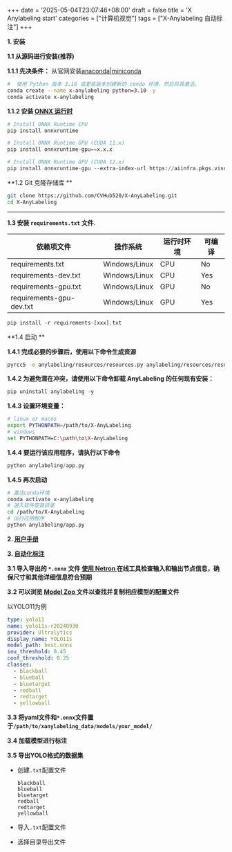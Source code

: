 +++
date = '2025-05-04T23:07:46+08:00'
draft = false
title = 'X Anylabeling start'
categories = ["计算机视觉"]
tags = ["X-Anylabeling 自动标注"]
+++

**1. 安装**

**1.1 从源码进行安装(推荐)**

**1.1.1 先决条件：** 从官网安装[anaconda|miniconda](https://www.anaconda.com/download) 

~~~bash
#  使用 Python 版本 3.10 或更高版本创建新的 conda 环境，然后将其激活。
conda create --name x-anylabeling python=3.10 -y
conda activate x-anylabeling
~~~

**1.1.2 安装  [ONNX 运行时](https://onnxruntime.ai/)**

~~~python
# Install ONNX Runtime CPU
pip install onnxruntime

# Install ONNX Runtime GPU (CUDA 11.x)
pip install onnxruntime-gpu==x.x.x

# Install ONNX Runtime GPU (CUDA 12.x)
pip install onnxruntime-gpu --extra-index-url https://aiinfra.pkgs.visualstudio.com/PublicPackages/_packaging/onnxruntime-cuda-12/pypi/simple/
~~~

**1.2 Git 克隆存储库 **

~~~bash
git clone https://github.com/CVHub520/X-AnyLabeling.git
cd X-AnyLabeling
~~~

****

**1.3  安装 `requirements.txt` 文件**.

| 依赖项文件   |操作系统 |	运行时环境 	|	可编译 	|
| ----------- | ----------- |----------- | ----------- |
| requirements.txt  | Windows/Linux|  CPU	| No |
| requirements-dev.txt   |Windows/Linux       |		CPU	| Yes|
| requirements-gpu.txt | Windows/Linux       |	GPU		|	No |
|requirements-gpu-dev.txt|	 Windows/Linux 	|GPU|Yes|

~~~python
pip install -r requirements-[xxx].txt
~~~

**1.4   启动  **

**1.4.1 完成必要的步骤后，使用以下命令生成资源**

~~~bash
pyrcc5 -o anylabeling/resources/resources.py anylabeling/resources/resources.qrc
~~~

**1.4.2  为避免潜在冲突，请使用以下命令卸载 AnyLabeling 的任何现有安装：**

~~~python
pip uninstall anylabeling -y
~~~

**1.4.3 设置环境变量：**

~~~bash
# linux or macos
export PYTHONPATH=/path/to/X-AnyLabeling
# windows
set PYTHONPATH=C:\path\to\X-AnyLabeling
~~~

**1.4.4 要运行该应用程序，请执行以下命令**

~~~python
python anylabeling/app.py
~~~

**1.4.5 再次启动**

~~~bash
# 激活conda环境
conda activate x-anylabeling
# 进入软件安装目录
cd /path/to/X-AnyLabeling
# 运行应用程序
python anylabeling/app.py
~~~

**2. [用户手册](https://github.com/CVHub520/X-AnyLabeling/blob/main/docs/zh_cn/user_guide.md)**

**3. [自动化标注](https://github.com/CVHub520/X-AnyLabeling/blob/main/docs/en/custom_model.md)**

**3.1 导入导出的  `*.onnx` 文件 [使用 Netron ](https://netron.app/) 在线工具检查输入和输出节点信息，确保尺寸和其他详细信息符合预期**

**3.2 可以浏览  [Model Zoo ](https://github.com/CVHub520/X-AnyLabeling/blob/main/docs/en/model_zoo.md) 文件以查找并复制相应模型的配置文件**

以YOLO11为例

~~~yaml
type: yolo11
name: yolo11s-r20240930
provider: Ultralytics
display_name: YOLO11s
model_path: best.onnx
iou_threshold: 0.45
conf_threshold: 0.25
classes:
  - blackball
  - blueball
  - bluetarget
  - redball
  - redtarget
  - yellowball
~~~

**3.3 将yaml文件和`*.onnx`文件置于`/path/to/xanylabeling_data/models/your_model/`**

**3.4 加载模型进行标注**

**3.5 导出YOLO格式的数据集**

- 创建`.txt`配置文件

    ~~~
    blackball
    blueball
    bluetarget
    redball
    redtarget
    yellowball
    ~~~

- 导入`.txt`配置文件

- 选择目录导出文件

